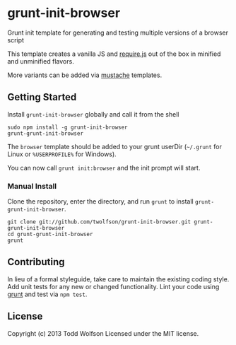 # grunt-init-browser

Grunt init template for generating and testing multiple versions of a browser script

This template creates a vanilla JS and [require.js][requirejs] out of the box in minified and unminified flavors.

More variants can be added via [mustache][mustache] templates.

[requirejs]: http://requirejs.org/
[mustache]: https://github.com/janl/mustache.js

## Getting Started
Install `grunt-init-browser` globally and call it from the shell
```shell
sudo npm install -g grunt-init-browser
grunt-grunt-init-browser
```

The `browser` template should be added to your grunt userDir (`~/.grunt` for Linux or `%USERPROFILE%` for Windows).

You can now call `grunt init:browser` and the init prompt will start.

### Manual Install
Clone the repository, enter the directory, and run `grunt` to install `grunt-grunt-init-browser`.
```shell
git clone git://github.com/twolfson/grunt-init-browser.git grunt-grunt-init-browser
cd grunt-grunt-init-browser
grunt
```

[grunt]: http://gruntjs.com/
[getting_started]: https://github.com/gruntjs/grunt/blob/master/docs/getting_started.md


## Contributing
In lieu of a formal styleguide, take care to maintain the existing coding style. Add unit tests for any new or changed functionality. Lint your code using [grunt][grunt] and test via `npm test`.

## License
Copyright (c) 2013 Todd Wolfson
Licensed under the MIT license.
